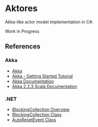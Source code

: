 # Aktores

Akka-like actor model implementation in C#.

Work in Progress

## References

### Akka

- [Akka](http://akka.io/)
- [Akka - Getting Started Tutorial](http://doc.akka.io/docs/akka/2.0.2/intro/getting-started-first-scala.html)
- [Akka Documentation](http://akka.io/docs/)
- [Akka 2.2.3 Scala Documentation](http://doc.akka.io/docs/akka/2.2.3/scala.html)

### .NET

- [BlockingCollection Overview](http://msdn.microsoft.com/en-us/library/dd997371(v=vs.100).aspx)
- [BlockingCollection<T> Class](http://msdn.microsoft.com/en-us/library/dd267312(v=vs.100).aspx)
- [AutoResetEvent Class](http://msdn.microsoft.com/en-us/library/system.threading.autoresetevent(v=vs.100).aspx)



